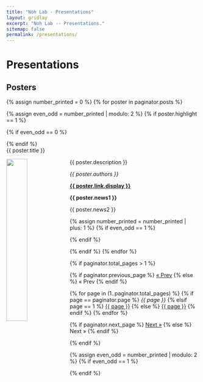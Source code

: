 ```yaml
---
title: "Noh Lab - Presentations"
layout: gridlay
excerpt: "Noh Lab -- Presentations."
sitemap: false
permalink: /presentations/
---
```


# Presentations

## Posters

<!-- (For a full list see [below](#full-list) or go to [Google Scholar](https://scholar.google.com/citations?user=Q0Z_uB8AAAAJ&hl=en), [ResearcherID](https://publons.com/researcher/1296422/seong-jin-noh/)) -->

{% assign number_printed = 0 %}
{% for poster in paginator.posts %}

{% assign even_odd = number_printed | modulo: 2 %}
{% if poster.highlight == 1 %}

{% if even_odd == 0 %}

<div class="row">
{% endif %}
 
<div class="col-sm-6 clearfix">
  <div class="well flex-design shadow-none">
  <protit>{{ poster.title }}</protit>
  <div>
  <img src="{{ site.url }}{{ site.baseurl }}/images/propic/{{ poster.image }}" class="img-responsive" width="33%" style="float: left" />
  <p>{{ poster.description }}</p>
  <p><em>{{ poster.authors }}</em></p>
  </div>
  <p><strong><a href="{{ poster.link.url }}">{{ poster.link.display }}</a></strong></p>
  <p class="text-danger"><strong> {{ poster.news1 }}</strong></p>
  <p> {{ poster.news2 }}</p>
  </div>
</div>

{% assign number_printed = number_printed | plus: 1 %}
{% if even_odd == 1 %}

</div>
{% endif %}

{% endif %}
{% endfor %}

{% if paginator.total_pages > 1 %}
<div class="pagination">
{% if paginator.previous_page %}
    <a href="{{ paginator.previous_page_path | relative_url }}">&laquo; Prev</a>
{% else %}
    <span>&laquo; Prev</span>
{% endif %}

{% for page in (1..paginator.total_pages) %}
    {% if page == paginator.page %}
    <em>{{ page }}</em>
    {% elsif page == 1 %}
    <a href="{{ '/' | relative_url }}">{{ page }}</a>
    {% else %}
    <a href="{{ site.paginate_path | relative_url | replace: ':num', page }}">{{ page }}</a>
    {% endif %}
{% endfor %}

{% if paginator.next_page %}
    <a href="{{ paginator.next_page_path | relative_url }}">Next &raquo;</a>
{% else %}
    <span>Next &raquo;</span>
{% endif %}
</div>
{% endif %}

{% assign even_odd = number_printed | modulo: 2 %}
{% if even_odd == 1 %}

</div>
{% endif %}

<p> &nbsp; </p>
